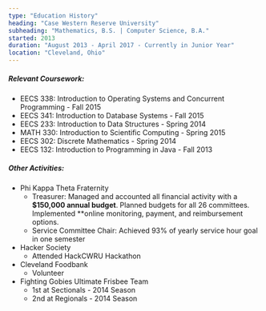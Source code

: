 ```yaml
---
type: "Education History"
heading: "Case Western Reserve University"
subheading: "Mathematics, B.S. | Computer Science, B.A."
started: 2013
duration: "August 2013 - April 2017 - Currently in Junior Year"
location: "Cleveland, Ohio"
---
```


##### **Relevant Coursework:**

* EECS 338: Introduction to Operating Systems and Concurrent Programming - Fall 2015
* EECS 341: Introduction to Database Systems - Fall 2015
* EECS 233: Introduction to Data Structures - Spring 2014
* MATH 330: Introduction to Scientific Computing - Spring 2015
* EECS 302: Discrete Mathematics - Spring 2014
* EECS 132: Introduction to Programming in Java - Fall 2013

##### **Other Activities:**

* Phi Kappa Theta Fraternity
  * Treasurer: Managed and accounted all financial activity with a **$150,000 annual budget**. Planned budgets for all 26 committees. Implemented  **online monitoring, payment, and reimbursement options.
  * Service Committee Chair: Achieved 93% of yearly service hour goal in one semester
* Hacker Society
  * Attended HackCWRU Hackathon
* Cleveland Foodbank
  * Volunteer
* Fighting Gobies Ultimate Frisbee Team
  * 1st at Sectionals - 2014 Season
  * 2nd at Regionals - 2014 Season

